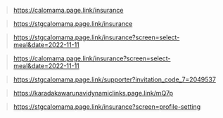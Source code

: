 >  https://calomama.page.link/insurance

>  https://stgcalomama.page.link/insurance

>  https://stgcalomama.page.link/insurance?screen=select-meal&date=2022-11-11

>  https://calomama.page.link/insurance?screen=select-meal&date=2022-11-11

>  https://stgcalomama.page.link/supporter?invitation_code_7=2049537

> https://karadakawarunavidynamiclinks.page.link/mQ7p


> https://stgcalomama.page.link/insurance?screen=profile-setting
